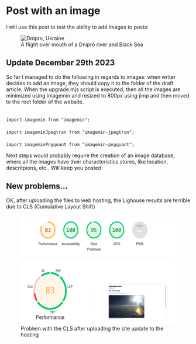 # Post with an image

I will use this post to test the ability to add images to posts:

<div class="post-figure">
<figure>
    <img src="./20180201_072252.jpg"
         alt="Dnipro, Ukraine"
        >
    <figcaption>A flight over mouth of a Dnipro river and Black Sea</figcaption>

</figure>    
</div>

## Update December 29th 2023

So far I managed to do the following in regards to images: when writer decides to add an image, they should copy it to the folder of the draft article. When the upgrade.mjs script is executed, then all the images are minimized using imagemin and resized to 800px using jimp and then moved to the root folder of the website.

<code> 
import imagemin from "imagemin";<br>
import imageminJpegtran from "imagemin-jpegtran";<br>
import imageminPngquant from "imagemin-pngquant"; </code>

Next steps would probably require the creation of an image database, where all the images have their characteristics stores, like location, descritpions, etc.. Will keep you posted

## New problems...

OK, after uploading the files to web hosting, the Lighouse results are terrible due to CLS (Cumulative Layout Shift)

<div class="post-figure">
<figure>
    <img src="./cls-problem.png"
         alt="CLS Problem"
         height="300px"
        >
    <figcaption>Problem with the CLS after uploading the site update to the hosting</figcaption>

</figure>    
</div>
